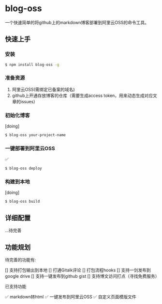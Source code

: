 # blog-oss

一个快速简单的将github上的markdown博客部署到阿里云OSS的命令工具。

## 快速上手

### 安装

```sh
$ npm install blog-oss -g
```

### 准备资源

1. 阿里云OSS(需绑定已备案的域名)
3. github上开通存放博客的仓库（需要生成access token，用来动态生成对应文章的issues）

### 初始化博客

[doing]
```sh
$ blog-oss your-project-name
```

### 一键部署到阿里云OSS

✅
```sh
$ blog-oss deploy
```

### 构建到本地

[doing]
```sh
$ blog-oss build
```

## 详细配置

...待完善

## 功能规划

待完善的功能有:

[] 支持打包输出到本地
[] 打通Gitalk评论
[] 打包流程hooks
[] 支持一剑发布到google drive
[] 支持一键发布到github gist
[] 支持博文访问打点（寻找免费服务）

已支持功能

✅ markdown转html
✅ 一键发布到阿里云OSS
✅ 自定义页面模版文件

